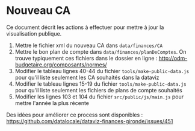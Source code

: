 # Nouveau CA

Ce document décrit les actions à effectuer pour mettre à jour la visualisation publique.

1. Mettre le fichier xml du nouveau CA dans `data/finances/CA`
2. Mettre le bon plan de compte dans `data/finances/planDeComptes`. On trouve typiquement ces fichiers dans le dossier en ligne : <http://odm-budgetaire.org/composants/normes/>
3. Modifier le tableau lignes 40-44 du fichier `tools/make-public-data.js` pour qu'il liste seulement les CA souhaités dans la dataviz
4. Modifier le tableau lignes 15-19 du fichier `tools/make-public-data.js` pour qu'il liste seulement les fichiers de plans de compte souhaités
5. Modifier les lignes 103 et 104 du fichier `src/public/js/main.js` pour mettre l'année la plus récente

Des idées pour améliorer ce process sont disponibles : https://github.com/datalocale/dataviz-finances-gironde/issues/451
